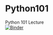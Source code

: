 # Python101
Python 101 Lecture <br>
[![Binder](https://mybinder.org/badge_logo.svg)](https://mybinder.org/v2/gh/kaan-aytekin/Python101.git/master)
